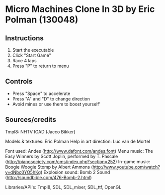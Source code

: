 Micro Machines Clone In 3D by Eric Polman (130048)
==================================================

Instructions
------------
1. Start the executable
2. Click "Start Game"
3. Race 4 laps
4. Press "P" to return to menu

Controls
--------
* Press "Space" to accelerate
* Press "A" and "D" to change direction
* Avoid mines or use them to boost yourself'

Sources/credits
---------------
Tmpl8:			NHTV IGAD (Jacco Bikker)

Models & textures:	Eric Polman
Help in art direction:	Luc van de Mortel

Font used:		Andes (http://www.dafont.com/andes.font)
Menu music:		The Easy Winners by Scott Joplin, performed by T. Pascale (http://pianosociety.com/cms/index.php?section=252)
In-game music:		Boogie Woogie Stomp by Albert Ammons (http://www.youtube.com/watch?v=dNbc0YO5hKg)
Explosion sound:	Bomb 2 Sound (http://soundbible.com/476-Bomb-2.html)

Libraries/API's:	Tmpl8, SDL, SDL_mixer, SDL_ttf, OpenGL